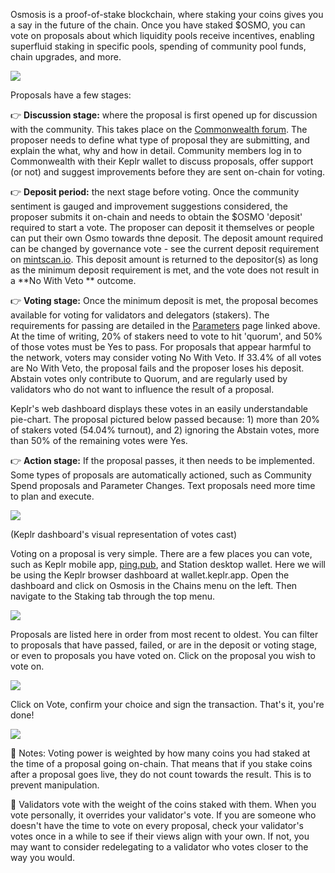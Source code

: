 Osmosis is a proof-of-stake blockchain, where staking your coins gives you a say in the future of the chain. Once you have staked $OSMO, you can vote on proposals about which liquidity pools receive incentives, enabling superfluid staking in specific pools, spending of community pool funds, chain upgrades, and more. 

![](https://i.imgur.com/vn419Nf.jpg)

Proposals have a few stages:‍‍

‍👉 **Discussion stage:** where the proposal is first opened up for discussion with the community. This takes place on the [Commonwealth forum](https://commonwealth.im/osmosis). The proposer needs to define what type of proposal they are submitting, and explain the what, why and how in detail. Community members log in to Commonwealth with their Keplr wallet to discuss proposals, offer support (or not) and suggest improvements before they are sent on-chain for voting.

👉 **Deposit period:** the next stage before voting. Once the community sentiment is gauged and improvement suggestions considered, the proposer submits it on-chain and needs to obtain the $OSMO 'deposit' required to start a vote. The proposer can deposit it themselves or people can put their own Osmo towards thne deposit. The deposit amount required can be changed by governance vote - see the current deposit requirement on [mintscan.io](https://www.mintscan.io/osmosis/parameters). This deposit amount is returned to the depositor(s) as long as the minimum deposit requirement is met, and the vote does not result in a **No With Veto ** outcome.

👉 **Voting stage:** Once the minimum deposit is met, the proposal becomes available for voting for validators and delegators (stakers). The requirements for passing are detailed in the [Parameters](https://www.mintscan.io/osmosis/parameters) page linked above. At the time of writing, 20% of stakers need to vote to hit 'quorum', and 50% of those votes must be Yes to pass. For proposals that appear harmful to the network, voters may consider voting No With Veto. If 33.4% of all votes are No With Veto, the proposal fails and the proposer loses his deposit. Abstain votes only contribute to Quorum, and are regularly used by validators who do not want to influence the result of a proposal. 

Keplr's web dashboard displays these votes in an easily understandable pie-chart. The proposal pictured below passed because: 1) more than 20% of stakers voted (54.04% turnout), and 2) ignoring the Abstain votes, more than 50% of the remaining votes were Yes.

👉 **Action stage:** If the proposal passes, it then needs to be implemented. Some types of proposals are automatically actioned, such as Community Spend proposals and Parameter Changes. Text proposals need more time to plan and execute.

![](https://i.imgur.com/Ye0tNtc.png)

(Keplr dashboard's visual representation of votes cast)

Voting on a proposal is very simple. There are a few places you can vote, such as Keplr mobile app, [ping.pub](https://ping.pub/osmosis/gov), and Station desktop wallet. Here we will be using the Keplr browser dashboard at wallet.keplr.app. Open the dashboard and click on Osmosis in the Chains menu on the left. Then navigate to the Staking tab through the top menu.

![](https://i.imgur.com/71TGuV9.png)

Proposals are listed here in order from most recent to oldest. You can filter to proposals that have passed, failed, or are in the deposit or voting stage, or even to proposals you have voted on. Click on the proposal you wish to vote on.

![](https://i.imgur.com/GKmxJMN.png)

Click on Vote, confirm your choice and sign the transaction. That's it, you're done!

![](https://i.imgur.com/TJVPKG9.png)

🧪 Notes: Voting power is weighted by how many coins you had staked at the time of a proposal going on-chain. That means that if you stake coins after a proposal goes live, they do not count towards the result. This is to prevent manipulation.

🧪 Validators vote with the weight of the coins staked with them. When you vote personally, it overrides your validator's vote. If you are someone who doesn't have the time to vote on every proposal, check your validator's votes once in a while to see if their views align with your own. If not, you may want to consider redelegating to a validator who votes closer to the way you would.